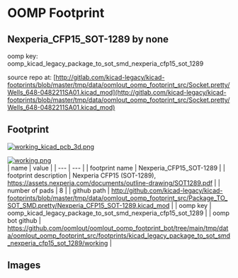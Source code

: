 # OOMP Footprint  
## Nexperia_CFP15_SOT-1289  by none  
  
oomp key: oomp_kicad_legacy_package_to_sot_smd_nexperia_cfp15_sot_1289  
  
source repo at: [http://gitlab.com/kicad-legacy/kicad-footprints/blob/master/tmp/data/oomlout_oomp_footprint_src/Socket.pretty/Wells_648-0482211SA01.kicad_mod](http://gitlab.com/kicad-legacy/kicad-footprints/blob/master/tmp/data/oomlout_oomp_footprint_src/Socket.pretty/Wells_648-0482211SA01.kicad_mod)  
## Footprint  
  
[![working_kicad_pcb_3d.png](working_kicad_pcb_3d_600.png)](working_kicad_pcb_3d.png)  
  
[![working.png](working_600.png)](working.png)  
| name | value | 
| --- | --- | 
| footprint name | Nexperia_CFP15_SOT-1289 | 
| footprint description | Nexperia CFP15 (SOT-1289), https://assets.nexperia.com/documents/outline-drawing/SOT1289.pdf | 
| number of pads | 8 | 
| github path | http://github.com/kicad-legacy/kicad-footprints/blob/master/tmp/data/oomlout_oomp_footprint_src/Package_TO_SOT_SMD.pretty/Nexperia_CFP15_SOT-1289.kicad_mod | 
| oomp key | oomp_kicad_legacy_package_to_sot_smd_nexperia_cfp15_sot_1289 | 
| oomp bot github | https://github.com/oomlout/oomlout_oomp_footprint_bot/tree/main/tmp/data/oomlout_oomp_footprint_src/footprints/kicad_legacy_package_to_sot_smd_nexperia_cfp15_sot_1289/working | 
## Images  
